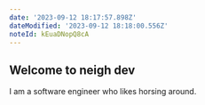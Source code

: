 ```yaml
---
date: '2023-09-12 18:17:57.898Z'
dateModified: '2023-09-12 18:18:00.556Z'
noteId: kEuaDNopQ8cA
---
```


Welcome to neigh dev
--------------------

I am a software engineer who likes horsing around.